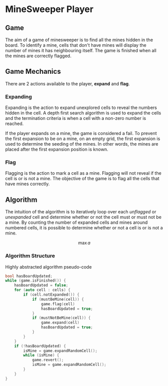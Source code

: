 # MineSweeper Player

## Game

The aim of a game of minesweeper is to find all the mines hidden in the board. To identify a mine, cells that don't have mines will display the number of mines it has neighbouring itself. The game is finished when all the mines are correctly flagged.

## Game Mechanics

There are 2 actions available to the player, **expand** and **flag**.

### Expanding

Expanding is the action to expand unexplored cells to reveal the numbers hidden in the cell. A depth first search algorithm is used to expand the cells and the termination criteria is when a cell with a non-zero number is reached.

If the player expands on a mine, the game is considered a fail. To prevent the first expansion to be on a mine, on an empty grid, the first expansion is used to determine the seeding of the mines. In other words, the mines are placed after the first expansion position is known.

### Flag

Flagging is the action to mark a cell as a mine. Flagging will not reveal if the cell is or is not a mine. The objective of the game is to flag all the cells that have mines correctly.

## Algorithm

The intuition of the algorithm is to iteratively loop over each _unflagged_ or _unexpanded_ cell and determine whether or not the cell must or must not be a mine. By counting the number of expanded cells and mines around numbered cells, it is possible to determine whether or not a cell is or is not a mine.

$$\max{a}$$

### Algorithm Structure

Highly abstracted algorithm pseudo-code

```cpp
bool hasBoardUpdated;
while (game.isFinished()) {
    hasBoardUpdated = false;
    for (auto cell : cells) {
        if (cell.notExpanded()) {
            if (mustBeMine(cell)) {
                game.flag(cell)
                hasBoardUpdated = true;
            }
            if (mustNotBeMine(cell)) {
                game.expand(cell)
                hasBoardUpdated = true;
            }
        }
    }
    if (!hasBoardUpdated) {
        isMine = game.expandRandomCell();
        while (isMine) {
            game.revert();
            isMine = game.expandRandomCell();
        }
    }
}
```
